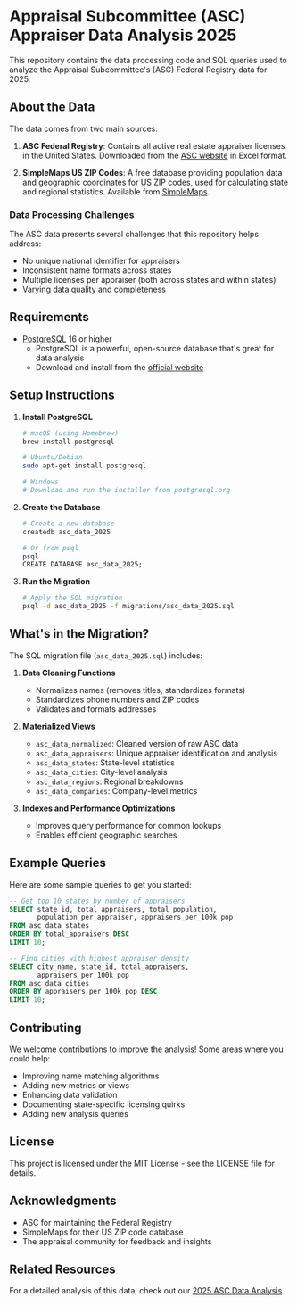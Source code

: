 # Appraisal Subcommittee (ASC) Appraiser Data Analysis 2025

This repository contains the data processing code and SQL queries used to analyze the Appraisal Subcommittee's (ASC) Federal Registry data for 2025. 

## About the Data

The data comes from two main sources:

1. **ASC Federal Registry**: Contains all active real estate appraiser licenses in the United States. Downloaded from the [ASC website](https://www.asc.gov/appraiser/advanced?field_first_name__value_op=contains&field_first_name__value=&field_last_name__value_op=contains&field_last_name__value=&field_state_name_value=All&field_license_number__value=&field_license_type__value%5BCertified+General%5D=Certified+General&field_license_type__value%5BCertified+Residential%5D=Certified+Residential&field_license_type__value%5BLicensed%5D=Licensed&field_is_license_active__value=1&field_meets_board_criteria__value=All&field_city__value=&field_zip__value=&field_county__value=&field_company_name__value_op=contains&field_company_name__value=&field_is_public__value=All&field_discipline_action_type_value=All&items_per_page=20&submit=Apply) in Excel format.

2. **SimpleMaps US ZIP Codes**: A free database providing population data and geographic coordinates for US ZIP codes, used for calculating state and regional statistics. Available from [SimpleMaps](https://simplemaps.com/data/us-zips).

### Data Processing Challenges

The ASC data presents several challenges that this repository helps address:

- No unique national identifier for appraisers
- Inconsistent name formats across states
- Multiple licenses per appraiser (both across states and within states)
- Varying data quality and completeness

## Requirements

- [PostgreSQL](https://www.postgresql.org/) 16 or higher
  - PostgreSQL is a powerful, open-source database that's great for data analysis
  - Download and install from the [official website](https://www.postgresql.org/download/)

## Setup Instructions

1. **Install PostgreSQL**
   ```bash
   # macOS (using Homebrew)
   brew install postgresql
   
   # Ubuntu/Debian
   sudo apt-get install postgresql
   
   # Windows
   # Download and run the installer from postgresql.org
   ```

2. **Create the Database**
   ```bash
   # Create a new database
   createdb asc_data_2025
   
   # Or from psql
   psql
   CREATE DATABASE asc_data_2025;
   ```

3. **Run the Migration**
   ```bash
   # Apply the SQL migration
   psql -d asc_data_2025 -f migrations/asc_data_2025.sql
   ```

## What's in the Migration?

The SQL migration file (`asc_data_2025.sql`) includes:

1. **Data Cleaning Functions**
   - Normalizes names (removes titles, standardizes formats)
   - Standardizes phone numbers and ZIP codes
   - Validates and formats addresses

2. **Materialized Views**
   - `asc_data_normalized`: Cleaned version of raw ASC data
   - `asc_data_appraisers`: Unique appraiser identification and analysis
   - `asc_data_states`: State-level statistics
   - `asc_data_cities`: City-level analysis
   - `asc_data_regions`: Regional breakdowns
   - `asc_data_companies`: Company-level metrics

3. **Indexes and Performance Optimizations**
   - Improves query performance for common lookups
   - Enables efficient geographic searches

## Example Queries

Here are some sample queries to get you started:

```sql
-- Get top 10 states by number of appraisers
SELECT state_id, total_appraisers, total_population,
       population_per_appraiser, appraisers_per_100k_pop
FROM asc_data_states
ORDER BY total_appraisers DESC
LIMIT 10;

-- Find cities with highest appraiser density
SELECT city_name, state_id, total_appraisers,
       appraisers_per_100k_pop
FROM asc_data_cities
ORDER BY appraisers_per_100k_pop DESC
LIMIT 10;
```

## Contributing

We welcome contributions to improve the analysis! Some areas where you could help:

- Improving name matching algorithms
- Adding new metrics or views
- Enhancing data validation
- Documenting state-specific licensing quirks
- Adding new analysis queries

## License

This project is licensed under the MIT License - see the LICENSE file for details.

## Acknowledgments

- ASC for maintaining the Federal Registry
- SimpleMaps for their US ZIP code database
- The appraisal community for feedback and insights

## Related Resources

For a detailed analysis of this data, check out our [2025 ASC Data Analysis](https://jobsinappraisal.com/resources/asc-data-analysis-2025). 
